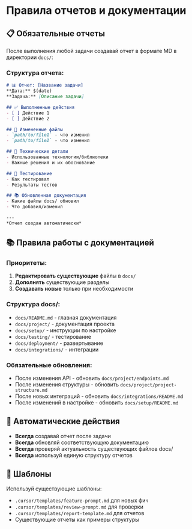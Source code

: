 # Правила отчетов и документации

## 📋 Обязательные отчеты
После выполнения любой задачи создавай отчет в формате MD в директории `docs/`:

### Структура отчета:
```markdown
# 📊 Отчет: [Название задачи]
**Дата:** $(date)  
**Задача:** [Описание задачи]

## ✅ Выполненные действия
- [ ] Действие 1
- [ ] Действие 2

## 📁 Измененные файлы
- `path/to/file1` - что изменил
- `path/to/file2` - что изменил

## 🔧 Технические детали
- Использованные технологии/библиотеки
- Важные решения и их обоснование

## 🧪 Тестирование
- Как тестировал
- Результаты тестов

## 📚 Обновленная документация
- Какие файлы docs/ обновил
- Что добавил/изменил

---
*Отчет создан автоматически*
```

## 📚 Правила работы с документацией

### Приоритеты:
1. **Редактировать существующие** файлы в `docs/`
2. **Дополнять** существующие разделы
3. **Создавать новые** только при необходимости

### Структура docs/:
- `docs/README.md` - главная документация
- `docs/project/` - документация проекта
- `docs/setup/` - инструкции по настройке
- `docs/testing/` - тестирование
- `docs/deployment/` - развертывание
- `docs/integrations/` - интеграции

### Обязательные обновления:
- После изменения API - обновить `docs/project/endpoints.md`
- После изменения структуры - обновить `docs/project/project-structure.md`
- После новых интеграций - обновить `docs/integrations/README.md`
- После изменений в настройке - обновить `docs/setup/README.md`

## 🎯 Автоматические действия
- **Всегда** создавай отчет после задачи
- **Всегда** обновляй соответствующую документацию
- **Всегда** проверяй актуальность существующих файлов docs/
- **Всегда** используй единую структуру отчетов

## 📝 Шаблоны
Используй существующие шаблоны:
- `.cursor/templates/feature-prompt.md` для новых фич
- `.cursor/templates/review-prompt.md` для проверки
- `.cursor/templates/report-template.md` для отчетов
- Существующие отчеты как примеры структуры
